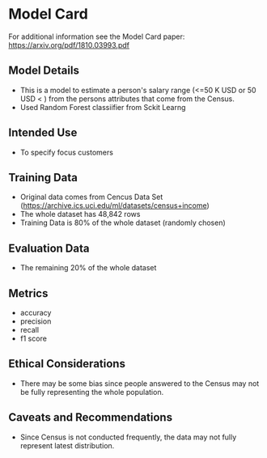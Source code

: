 # Model Card

For additional information see the Model Card paper: https://arxiv.org/pdf/1810.03993.pdf

## Model Details

- This is a model to estimate a person's salary range (<=50 K USD or 50 USD < ) from the persons attributes that come from the Census. 
- Used Random Forest classiifier from Sckit Learng

## Intended Use

- To specify focus customers 

## Training Data

- Original data comes from Cencus Data Set (https://archive.ics.uci.edu/ml/datasets/census+income)
- The whole dataset has 48,842 rows 
- Training Data is 80% of the whole dataset (randomly chosen)

## Evaluation Data

- The remaining 20% of the whole dataset 

## Metrics

- accuracy
- precision
- recall
- f1 score 

## Ethical Considerations

- There may be some bias since people answered to the Census may not be fully representing the whole population. 

## Caveats and Recommendations

- Since Census is not conducted frequently, the data may not fully represent latest distribution.
